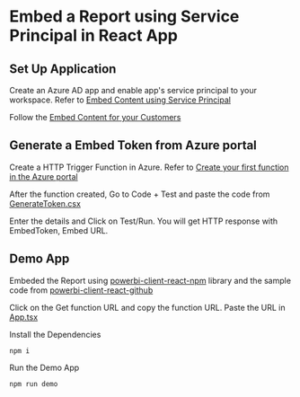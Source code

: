 # Embed a Report using Service Principal in React App

## Set Up Application

Create an Azure AD app and enable app's service principal to your workspace. Refer to [Embed Content using Service Principal](https://learn.microsoft.com/en-us/power-bi/developer/embedded/embed-service-principal)

Follow the [Embed Content for your Customers](https://learn.microsoft.com/en-us/power-bi/developer/embedded/embed-customer-app)

## Generate a Embed Token from Azure portal

Create a HTTP Trigger Function in Azure. Refer to [Create your first function in the Azure portal](https://learn.microsoft.com/en-us/azure/azure-functions/functions-create-function-app-portal)

After the function created, Go to Code + Test and paste the code from [GenerateToken.csx](/GenerateToken.csx)

Enter the details and Click on Test/Run. You will get HTTP response with EmbedToken, Embed URL.

## Demo App

Embeded the Report using [powerbi-client-react-npm](https://www.npmjs.com/package/powerbi-client-react) library and the sample code from [powerbi-client-react-github](https://github.com/microsoft/powerbi-client-react)

Click on the Get function URL and copy the function URL. Paste the URL in [App.tsx](/demo/src/App.tsx)

Install the Dependencies

```
npm i
```
Run the Demo App

```
npm run demo
```



